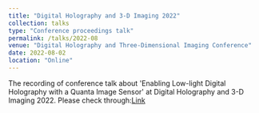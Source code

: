```yaml
---
title: "Digital Holography and 3-D Imaging 2022"
collection: talks
type: "Conference proceedings talk"
permalink: /talks/2022-08
venue: "Digital Holography and Three-Dimensional Imaging Conference"
date: 2022-08-02
location: "Online"
---
```

The recording of conference talk about 'Enabling Low-light Digital Holography with a Quanta Image Sensor' at Digital Holography and 3-D Imaging 2022. Please check through:[Link](https://opg-optica-org.eproxy.lib.hku.hk/abstract.cfm?uri=DH-2022-Th4A.6#videoPlayer)